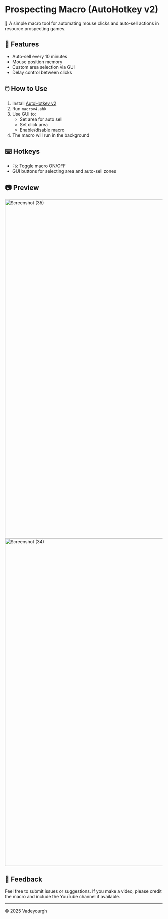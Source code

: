 # Prospecting Macro (AutoHotkey v2)

🎯 A simple macro tool for automating mouse clicks and auto-sell actions in resource prospecting games.

## 🧩 Features
- Auto-sell every 10 minutes
- Mouse position memory
- Custom area selection via GUI
- Delay control between clicks

## 🖱️ How to Use
1. Install [AutoHotkey v2](https://www.autohotkey.com/)
2. Run `macrov4.ahk`
3. Use GUI to:
   - Set area for auto sell
   - Set click area
   - Enable/disable macro
4. The macro will run in the background

## ⌨️ Hotkeys
- `F6`: Toggle macro ON/OFF
- GUI buttons for selecting area and auto-sell zones

## 📷 Preview
<img width="1734" height="1083" alt="Screenshot (35)" src="https://github.com/user-attachments/assets/0f1eecbc-5a0f-4b9b-8c47-072223287ca9" />
<img width="1675" height="1047" alt="Screenshot (34)" src="https://github.com/user-attachments/assets/952bd645-1854-4f34-90c0-45441f30cb41" />


## 💬 Feedback
Feel free to submit issues or suggestions. If you make a video, please credit the macro and include the YouTube channel if available.

---

© 2025 Vadeyourgh
